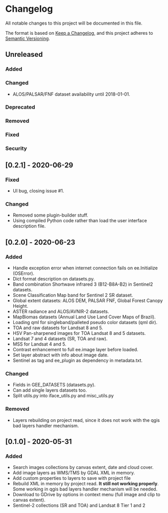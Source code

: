 # Changelog

All notable changes to this project will be documented in this file.

The format is based on [Keep a Changelog](https://keepachangelog.com/en/1.0.0/),
and this project adheres to [Semantic Versioning](https://semver.org/spec/v2.0.0.html).

## Unreleased

### Added

### Changed

- ALOS/PALSAR/FNF dataset availability until 2018-01-01.

### Deprecated

### Removed

### Fixed

### Security

## [0.2.1] - 2020-06-29

### Fixed

- UI bug, closing issue #1.

### Changed

- Removed some plugin-builder stuff. 
- Using compiled Python code rather than load the user interface description file. 

## [0.2.0] - 2020-06-23

### Added

- Handle exception error when internet connection fails on ee.Initialize (OSError).
- Dict format description on datasets.py.
- Band combination Shortwave infrared 3 (B12-B8A-B2) in Sentinel2 datasets.
- Scene Classification Map band for Sentinel 2 SR dataset.
- Global extent datasets: ALOS DEM, PALSAR FNF, Global Forest Canopy Height.
- ASTER radiance and ALOS/AVNIR-2 datasets.
- MapBiomas datasets (Annual Land Use Land Cover Maps of Brazil).
- Loading qml for singleband/palleted pseudo color datasets (qml dir).
- TOA and raw datasets for Landsat 8 and 5.
- HSV Pan-sharpened images for TOA Landsat 8 and 5 datasets. 
- Landsat 7 and 4 datasets (SR, TOA and raw).
- MSS for Landsat 4 and 5.
- Contrast enhancement to full ee.image layer before loaded.
- Set layer abstract with info about image date.
- Sentinel as tag and ee_plugin as dependency in metadata.txt.

### Changed

- Fields in GEE_DATASETS (datasets.py).
- Can add single layers datasets too.
- Split utils.py into iface_utils.py and misc_utils.py

### Removed

- Layers rebuilding on project read, since it does not work with the qgis bad layers handler mechanism.

## [0.1.0] - 2020-05-31

### Added

- Search images collections by canvas extent, date and cloud cover.
- Add image layers as WMS/TMS by GDAL XML in memory.
- Add custom properties to layers to save with project file
- Rebuild XML in memory by project read. **It still not working properly**. Some working in qgis bad layers handler mechanism will be needed.
- Download to GDrive by options in context menu (full image and clip to canvas extent).
- Sentinel-2 collections (SR and TOA) and Landsat 8 Tier 1 and 2
